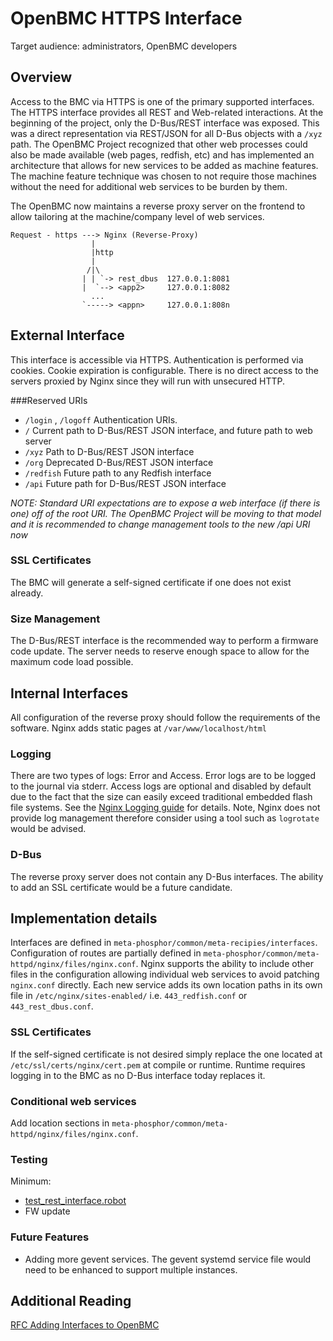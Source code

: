 OpenBMC HTTPS Interface
==============================
Target audience:  administrators, OpenBMC developers

Overview
--------
Access to the BMC via HTTPS is one of the primary supported interfaces.  The
HTTPS interface provides all REST and Web-related interactions.  At the
beginning of the project, only the D-Bus/REST interface was exposed.  This was a
direct representation via REST/JSON for all D-Bus objects with a `/xyz` path.
The OpenBMC Project recognized that other web processes could also be made
available (web pages, redfish, etc) and has implemented an architecture that
allows for new services to be added as machine features.  The machine feature
technique was chosen to not require those machines without the need for
additional web services to be burden by them.

The OpenBMC now maintains a reverse proxy server on the frontend to allow
tailoring at the machine/company level of web services.


```
Request - https ---> Nginx (Reverse-Proxy)
                  |
                  |http
                  |
                 /|\
                | | `-> rest_dbus  127.0.0.1:8081
                |  `--> <app2>     127.0.0.1:8082
                  ...
                `-----> <appn>     127.0.0.1:808n
```


External Interface
------------------
This interface is accessible via HTTPS. Authentication is performed via cookies.
Cookie expiration is configurable.  There is no direct access to the servers
proxied by Nginx since they will run with unsecured HTTP.

###Reserved URIs

- `/login` , `/logoff` Authentication URIs.
- `/` Current path to D-Bus/REST JSON interface, and future path to web server
- `/xyz` Path to D-Bus/REST JSON interface
- `/org` Deprecated D-Bus/REST JSON interface
- `/redfish` Future path to any Redfish interface
- `/api` Future path for D-Bus/REST JSON interface

*NOTE: Standard URI expectations are to expose a web interface (if there is one)
off of the root URI.  The OpenBMC Project will be moving to that model and it is
recommended to change management tools to the new /api URI now*

### SSL Certificates
The BMC will generate a self-signed certificate if one does not exist already.

### Size Management
The D-Bus/REST interface is the recommended way to perform a firmware code
update.  The server needs to reserve enough space to allow for the maximum code
load possible.


Internal Interfaces
-------------------

All configuration of the reverse proxy should follow the requirements of the
software.  Nginx adds static pages at `/var/www/localhost/html`


### Logging

There are two types of logs: Error and Access.  Error logs are to be logged to
the journal via stderr.  Access logs are optional and disabled by default due to
the fact that the size can easily exceed traditional embedded flash file systems.  See the
[Nginx Logging guide](https://www.nginx.com/resources/admin-guide/logging-and-monitoring/)
for details.  Note, Nginx does not provide log management therefore consider using
a tool such as `logrotate` would be advised.


### D-Bus

The reverse proxy server does not contain any D-Bus interfaces.  The ability to
add an SSL certificate would be a future candidate.


Implementation details
----------------------

Interfaces are defined in `meta-phosphor/common/meta-recipies/interfaces`.
Configuration of routes are partially defined in
`meta-phosphor/common/meta-httpd/nginx/files/nginx.conf`.
Nginx supports the ability to include other files in the configuration allowing
individual web services to avoid patching `nginx.conf` directly.  Each new service
adds its own location paths in its own file in `/etc/nginx/sites-enabled/` i.e.
`443_redfish.conf` or `443_rest_dbus.conf`.


### SSL Certificates
If the self-signed certificate is not desired simply replace the one located at
`/etc/ssl/certs/nginx/cert.pem` at compile or runtime.  Runtime requires logging
in to the BMC as no D-Bus interface today replaces it.

### Conditional web services

Add location sections in `meta-phosphor/common/meta-httpd/nginx/files/nginx.conf`.

### Testing

Minimum:

- [test\_rest\_interface.robot](https://github.com/openbmc/openbmc-test-automation/blob/master/tests/test_rest_interfaces.robot)
- FW update


### Future Features

- Adding more gevent services.  The gevent systemd service file would need to be
enhanced to support multiple instances.


Additional Reading
------------------
[RFC Adding Interfaces to OpenBMC](https://lists.ozlabs.org/pipermail/openbmc/2017-September/009036.html)
